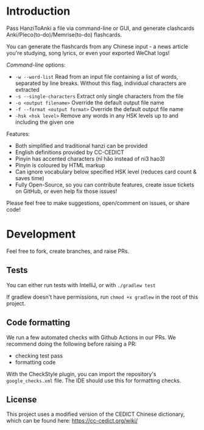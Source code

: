 # Introduction

Pass HanziToAnki a file via command-line or GUI, and generate clashcards Anki/Pleco(to-do)/Memrise(to-do) flashcards.

You can generate the flashcards from any Chinese input - a news article you're studying, song lyrics, or even your exported WeChat logs!

*Command-line* options:
* `-w --word-list` Read from an input file containing a list of words, separated by line breaks. Without this flag, individual characters are extracted
* `-s --single-characters` Extract only single characters from the file
* `-o <output filename>` Override the default output file name
* `-f --format <output format>` Override the default output file name
* `-hsk <hsk level>` Remove any words in any HSK levels up to and including the given one

Features:
* Both simplified and traditional hanzi can be provided
* English definitions provided by CC-CEDICT
* Pinyin has accented characters (nĭ hăo instead of ni3 hao3)
* Pinyin is coloured by HTML markup
* Can ignore vocabulary below specified HSK level (reduces card count & saves time)
* Fully Open-Source, so you can contribute features, create issue tickets on GitHub, or even help fix those issues!


Please feel free to make suggestions, open/comment on issues, or share code!

# Development
Feel free to fork, create branches, and raise PRs.

## Tests
You can either run tests with IntelliJ, or with `./gradlew test`

If gradlew doesn't have permissions, run `chmod +x gradlew` in the root of this project.

## Code formatting
We run a few automated checks with Github Actions in our PRs. We recommend doing the following before raising a PR:
- checking test pass
- formatting code

With the CheckStyle plugin, you can import the repository's `google_checks.xml` file. The IDE should use this for formatting checks.


## License 
This project uses a modified version of the CEDICT Chinese dictionary, which can be found here:
https://cc-cedict.org/wiki/
